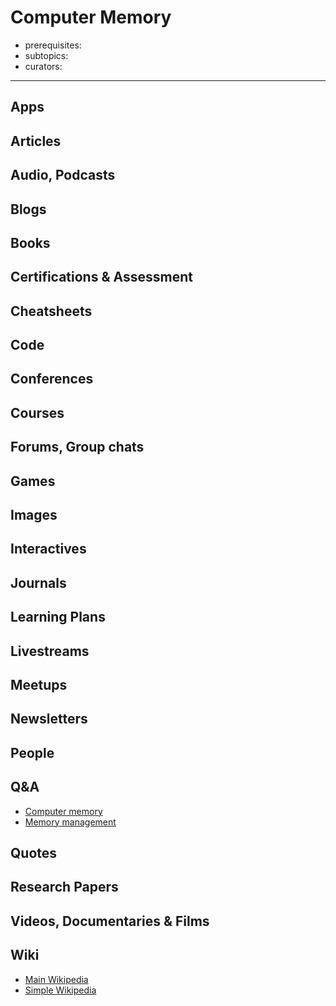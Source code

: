 # Computer Memory

- prerequisites:
- subtopics:
- curators:

------

## Apps


## Articles

## Audio, Podcasts

## Blogs

## Books

## Certifications & Assessment

## Cheatsheets

## Code

## Conferences

## Courses

## Forums, Group chats

## Games

## Images

## Interactives

## Journals

## Learning Plans

## Livestreams

## Meetups

## Newsletters

## People

## Q&A

- [Computer memory](https://www.quora.com/topic/Computer-Memory)
- [Memory management](https://www.quora.com/topic/Memory-Management-computer-programming)

## Quotes

## Research Papers

## Videos, Documentaries & Films

## Wiki

- [Main Wikipedia](https://en.wikipedia.org/wiki/Computer_memory)
- [Simple Wikipedia](https://simple.wikipedia.org/wiki/Computer_memory)


